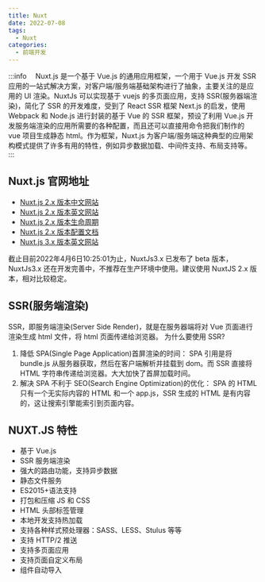 ```yaml
---
title: Nuxt
date: 2022-07-08
tags:
  - Nuxt
categories:
  - 前端开发
---
```


:::info
 Nuxt.js 是一个基于 Vue.js 的通用应用框架，一个用于 Vue.js 开发 SSR 应用的一站式解决方案，对客户端/服务端基础架构进行了抽象，主要关注的是应用的 UI 渲染。NuxtJs 可以实现基于 vuejs 的多页面应用，支持 SSR(服务器端渲染)，简化了 SSR 的开发难度，受到了 React SSR 框架 Next.js 的启发，使用 Webpack 和 Node.js 进行封装的基于 Vue 的 SSR 框架，预设了利用 Vue.js 开发服务端渲染的应用所需要的各种配置，而且还可以直接用命令把我们制作的 vue 项目生成静态 html。作为框架，Nuxt.js 为客户端/服务端这种典型的应用架构模式提供了许多有用的特性，例如异步数据加载、中间件支持、布局支持等。
:::

## Nuxt.js 官网地址

- [Nuxt.js 2.x 版本中文网站](https://www.nuxtjs.cn/)
- [Nuxt.js 2.x 版本英文网站](https://nuxtjs.org/)
- [Nuxt.js 2.x 版本生命周期](https://nuxtjs.org/docs/concepts/nuxt-lifecycle/)
- [Nuxt.js 2.x 版本配置文档](https://nuxtjs.org/docs/get-started/installation)
- [Nuxt.js 3.x 版本英文网站](https://v3.nuxtjs.org/)

截止目前2022年4月6日10:25:01为止，NuxtJs3.x 已发布了 beta 版本，NuxtJs3.x 还在开发完善中，不推荐在生产环境中使用。建议使用 NuxtJS 2.x 版本，相对比较稳定。

## SSR(服务端渲染)

SSR，即服务端渲染(Server Side Render)，就是在服务器端将对 Vue 页面进行渲染生成 html 文件，将 html 页面传递给浏览器。 为什么要使用 SSR?

1. 降低 SPA(Single Page Application)首屏渲染的时间： SPA 引用是将 bundle.js 从服务器获取，然后在客户端解析并挂载到 dom。而 SSR 直接将 HTML 字符串传递给浏览器。大大加快了首屏加载时间。
2. 解决 SPA 不利于 SEO(Search Engine Optimization)的优化： SPA 的 HTML 只有一个无实际内容的 HTML 和一个 app.js，SSR 生成的 HTML 是有内容的，这让搜索引擎能索引到页面内容。

## NUXT.JS 特性

- 基于 Vue.js
- SSR 服务端渲染
- 强大的路由功能，支持异步数据
- 静态文件服务
- ES2015+语法支持
- 打包和压缩 JS 和 CSS
- HTML 头部标签管理
- 本地开发支持热加载
- 支持各种样式预处理器：SASS、LESS、Stulus 等等
- 支持 HTTP/2 推送
- 支持多页面应用
- 支持页面自定义布局
- 组件自动导入